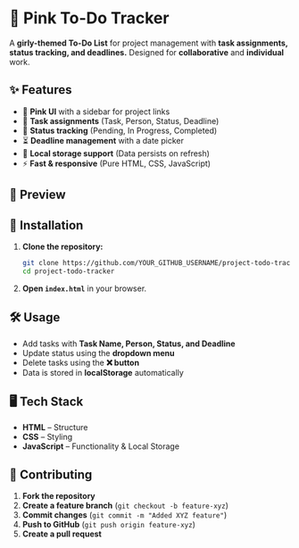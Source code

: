 # 🌸 Pink To-Do Tracker  

A **girly-themed To-Do List** for project management with **task assignments, status tracking, and deadlines.** Designed for **collaborative** and **individual** work.  

## ✨ Features  
- 🎀 **Pink UI** with a sidebar for project links  
- 📝 **Task assignments** (Task, Person, Status, Deadline)  
- 📌 **Status tracking** (Pending, In Progress, Completed)  
- ⏳ **Deadline management** with a date picker  
- 🔄 **Local storage support** (Data persists on refresh)  
- ⚡ **Fast & responsive** (Pure HTML, CSS, JavaScript)  

## 📸 Preview  


## 🚀 Installation  
1. **Clone the repository:**  
   ```sh
   git clone https://github.com/YOUR_GITHUB_USERNAME/project-todo-tracker.git
   cd project-todo-tracker
   ```  
2. **Open `index.html`** in your browser.  

## 🛠️ Usage  
- Add tasks with **Task Name, Person, Status, and Deadline**  
- Update status using the **dropdown menu**  
- Delete tasks using the **❌ button**  
- Data is stored in **localStorage** automatically  

## 🖥️ Tech Stack  
- **HTML** – Structure  
- **CSS** – Styling  
- **JavaScript** – Functionality & Local Storage  

## 💖 Contributing  
1. **Fork the repository**  
2. **Create a feature branch** (`git checkout -b feature-xyz`)  
3. **Commit changes** (`git commit -m "Added XYZ feature"`)  
4. **Push to GitHub** (`git push origin feature-xyz`)  
5. **Create a pull request**  
